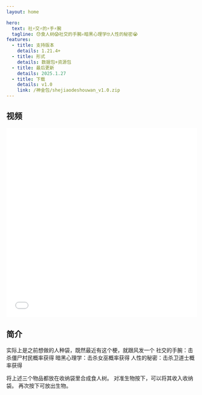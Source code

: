 ```yaml
---
layout: home

hero:
  text: 社⚡交⚡的⚡手⚡腕
  tagline: 😓食人树😱社交的手腕✍️暗黑心理学🤓人性的秘密😭
features:
  - title: 支持版本
    details: 1.21.4+
  - title: 形式
    details: 数据包+资源包
  - title: 最后更新
    details: 2025.1.27
  - title: 下载
    details: v1.0
    link: /神金包/shejiaodeshouwan_v1.0.zip
---
```


## 视频

<iframe src="//player.bilibili.com/player.html?bvid=BV1eZfSYWEDL&autoplay=0" 
        frameborder="0" 
        width="100%" 
        height="500" 
        allowfullscreen="true">
</iframe>

## 简介
实际上是之前想做的人种袋，既然最近有这个梗，就跟风发一个
社交的手腕：击杀僵尸村民概率获得
暗黑心理学：击杀女巫概率获得
人性的秘密：击杀卫道士概率获得

将上述三个物品都放在收纳袋里合成食人树。
对准生物按下，可以将其收入收纳袋。
再次按下可放出生物。